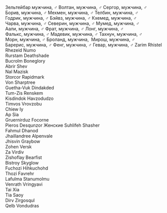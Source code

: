 Зельтейбар мужчина, ♂
Волтан, мужчина, ♂
Сергор, мужчина, ♂
Борив, мужчина, ♂
Мехмен, мужчина, ♂
Телбин, мужчина, ♂
Годрик, мужчина, ♂
Бэйвз, мужчина, ♂
Кхемед, мужчина, ♂
Чарва, мужчина, ♂
Северин, мужчина, ♂
Мумед, мужчина, ♂
Аали, мужчина, ♂
Фрат, мужчина, ♂
Лонг, мужчина, ♂
Фалькс, мужчина, ♂
Мадевик, мужчина, ♂
Тахнун, мужчина, ♂
Морн, мужчина, ♂
Броланд, мужчина, 
Мирош, мужчина, ♂
Барерис, мужчина, ♂
Фенг, мужчина, ♂
Гевар, мужчина, ♂
Zarim Rhistel  
Rhezeid Numo  
Rurstam Deathshade  
Bucrolm Boneglory  
Abrir Shev  
Nal Mazisk  
Storcor Rapidmark  
Von Sharptree  
Guetha-Vuk Dindakded  
Tum-Zis Renskem  
Kisdindok Havzodudzo  
Timvos Vrovzobu  
Chiew Iy  
Ap Sia  
Gruernirduz Focorne  
Pieros Desqunzor
Женские
Suhlifeh Shasher  
Fahmul Dhanod  
Jhaillandree Alpenvale  
Jhisvin Graybow  
Zohen Versk  
Za Virdiv  
Zishoflay Bearfist  
Bistroy Skyglow  
Fuchozi Hihkuchohd  
Thozi Favrehr  
Lafulma Stanumolmu  
Venrath Vringyavi  
Tai Xia  
Tia Saoy  
Dirv Zirgosqul  
Qelb Vondudras